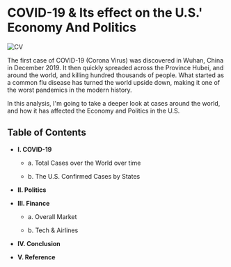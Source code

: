 # COVID-19 & Its effect on the U.S.' Economy And Politics

<img src="https://blogs.iadb.org/ideas-matter/wp-content/uploads/sites/12/2020/03/propagacio%CC%81n-coronavirus-covid-19-Ame%CC%81rica-Latina-Caribe-Europa.jpg" alt="CV">

The first case of COVID-19 (Corona Virus) was discovered in Wuhan, China in December 2019. It then quickly spreaded across the Province Hubei, and around the world, and killing hundred thousands of people. What started as a common flu disease has turned the world upside down, making it one of the worst pandemics in the modern history.

In this analysis, I'm going to take a deeper look at cases around the world, and how it has affected the Economy and Politics in the U.S.

## Table of Contents

- **I. COVID-19**

    - a. Total Cases over the World over time
   
    - b. The U.S. Confirmed Cases by States
 
- **II. Politics**

- **III. Finance**

    - a. Overall Market

    - b. Tech & Airlines

- **IV. Conclusion**
- **V. Reference**
